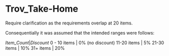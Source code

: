 # Trov_Take-Home

Require clarification as the requirements overlap at 20 items. 

Consequentially it was assumed that the intended ranges were  follows:

  _Item_Count_|_Discount_
 0 - 10 items |	0% (no discount)
  11-20 items |	5%
  21-30 items |	10%
    31+ items |	20%
